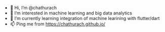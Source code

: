 - 👋 Hi, I’m @chathurach
- 👀 I’m interested in machine learning and big data analytics
- 🌱 I’m currently learning integration of machine learining with flutter/dart
- 📫 Ping me from https://chathurach.github.io/

<!---
chathurach/chathurach is a ✨ special ✨ repository because its `README.md` (this file) appears on your GitHub profile.
You can click the Preview link to take a look at your changes.
--->
